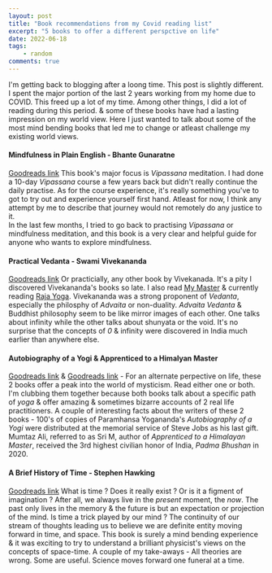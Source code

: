```yaml
---
layout: post
title: "Book recommendations from my Covid reading list"
excerpt: "5 books to offer a different perspctive on life"
date: 2022-06-18
tags:
    - random
comments: true
---
```


I'm getting back to blogging after a loong time. This post is slightly different.
I spent the major portion of the last 2 years working from my home due to COVID. This freed up a lot of my time. Among other things, I did a lot of reading during this period. & some of these books have had a lasting impression on my world view. Here I just wanted to talk about some of the most mind bending books that led me to change or atleast challenge my existing world views.

#### Mindfulness in Plain English - Bhante Gunaratne 
[Goodreads link](https://www.goodreads.com/book/show/11028017-mindfulness-in-plain-english)
This book's major focus is _Vipassana_ meditation. I had done a 10-day _Vipassana_ course a few years back but didn't really continue the daily practise. As for the course experience, it's really something you've to got to try out and experience yourself first hand. Atleast for now, I think any attempt by me to describe that journey would not remotely do any justice to it.  
In the last few months, I tried to go back to practising _Vipassana_ or mindfulness meditation, and this 
book is a very clear and helpful guide for anyone who wants to explore mindfulness.

#### Practical Vedanta - Swami Vivekananda 
[Goodreads link](https://www.goodreads.com/book/show/6348194-practical-vedanta)
Or practicially, any other book by Vivekanada. It's a pity I discovered Vivekananda's books so late. I also read [My Master]() & currently reading [Raja Yoga](). 
Vivekananda was a strong proponent of _Vedanta_, especially the philosphy of _Advaita_ or non-duality.
_Advaita Vedanta_ & Buddhist philosophy seem to be like mirror images of each other. 
One talks about infinity while the other talks about shunyata or the void. It's no surprise that the concepts of _0_ & infinity were discovered in India much earlier than anywhere else.

#### Autobiography of a Yogi & Apprenticed to a Himalyan Master
[Goodreads link](https://www.goodreads.com/book/show/639864.Autobiography_of_a_Yogi) & 
[Goodreads link](https://www.goodreads.com/book/show/10125596-apprenticed-to-a-himalayan-master) - 
For an alternate perpective on life, these 2 books offer a peak into the world of mysticism. Read either one or both. I'm clubbing them together because both books talk about a specific path of _yoga_ & offer amazing & sometimes bizarre accounts of 2 real life practitioners.
A couple of interesting facts about the writers of these 2 books - 
100's of copies of Paramhansa Yogananda's _Autobiography of a Yogi_ were distributed at the memorial service of Steve Jobs as his last gift.
Mumtaz Ali, referred to as Sri M, author of _Apprenticed to a Himalayan Master_, received the 3rd highest civilian honor of India, _Padma Bhushan_ in 2020.

#### A Brief History of Time - Stephen Hawking
[Goodreads link](https://www.goodreads.com/book/show/3869.A_Brief_History_of_Time)
What is time ? Does it really exist ? Or is it a figment of imagination ?
After all, we always live in the _present_ moment, the _now_. The past only lives in the memory & the future is but an expectation or projection of the mind. Is time a trick played by our mind ?
The continuity of our stream of thoughts leading us to believe we are definite entity moving forward in time, and space. This book is surely a mind bending experience & it was exciting to try to understand a brilliant physicist's views on the concepts of space-time. A couple of my take-aways - 
    All theories are wrong. Some are useful.
    Science moves forward one funeral at a time. 
